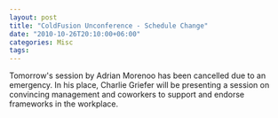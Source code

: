 ```yaml
---
layout: post
title: "ColdFusion Unconference - Schedule Change"
date: "2010-10-26T20:10:00+06:00"
categories: Misc 
tags: 
---
```


Tomorrow's session by Adrian Morenoo has been cancelled due to an emergency. In his place, Charlie Griefer will be presenting a session on convincing management and coworkers to support and endorse frameworks in the workplace.